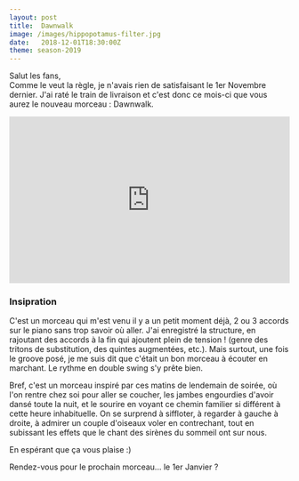 ```yaml
---
layout: post
title:  Dawnwalk
image: /images/hippopotamus-filter.jpg
date:   2018-12-01T18:30:00Z
theme: season-2019
---
```


Salut les fans,<br>
Comme le veut la règle, je n'avais rien de satisfaisant le 1er Novembre dernier. J'ai raté le train de livraison
et c'est donc ce mois-ci que vous aurez le nouveau morceau : Dawnwalk.

<iframe width="100%" height="300" scrolling="no" frameborder="no" src="https://w.soundcloud.com/player/?url=https%3A//api.soundcloud.com/tracks/538347321&color=%232f2349&auto_play=false&hide_related=false&show_comments=true&show_user=true&show_reposts=false&show_teaser=true&visual=true"></iframe>


### Insipration

C'est un morceau qui m'est venu il y a un petit moment déjà, 2 ou 3 accords sur le piano sans trop savoir où aller.
J'ai enregistré la structure, en rajoutant des accords à la fin qui ajoutent plein de tension ! (genre des tritons de
substitution, des quintes augmentées, etc.). Mais surtout, une fois le groove posé, je me suis dit que c'était un bon
morceau à écouter en marchant. Le rythme en double swing s'y prête bien.

Bref, c'est un morceau inspiré par ces matins de lendemain de soirée, où l'on rentre chez soi pour aller se coucher,
les jambes engourdies d'avoir dansé toute la nuit, et le sourire en voyant ce chemin familier si différent à cette heure
inhabituelle. On se surprend à siffloter, à regarder à gauche à droite, à admirer un couple d'oiseaux voler en contrechant,
tout en subissant les effets que le chant des sirènes du sommeil ont sur nous.

En espérant que ça vous plaise :)

Rendez-vous pour le prochain morceau... le 1er Janvier ?
